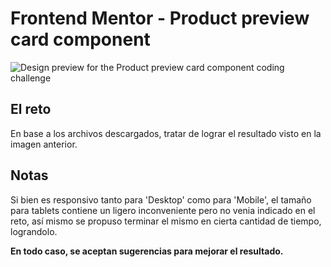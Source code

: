 # Frontend Mentor - Product preview card component

![Design preview for the Product preview card component coding challenge](./design/desktop-preview.jpg)

## El reto
En base a los archivos descargados, tratar de lograr el resultado visto en la imagen anterior.

## Notas
Si bien es responsivo tanto para 'Desktop' como para 'Mobile', el tamaño para tablets contiene un ligero inconveniente pero no venia indicado en el reto, así mismo se propuso terminar el mismo en cierta cantidad de tiempo, lograndolo.

__En todo caso, se aceptan sugerencias para mejorar el resultado.__